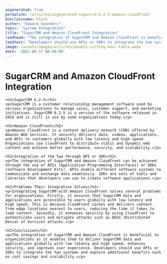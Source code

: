 ```yaml
---
aigenerated: true
permalink: /articles/aigenerated-sugarcrm-6-2-5-amazon-cloudfront
boxclassname: black
author: "Edward Saunders"
topic: "System Integration"
title: "SugarCRM and Amazon CloudFront Integration"
leadhead: "The integration of SugarCRM and Amazon CloudFront is beneficial to organizations as it enables them to deliver SugarCRM data and applications globally with low latency and high speed, enhances security, and improves user experience"
leadtext: "Developers should use APIs or SDKs to integrate the two systems and explore additional benefits such as cost savings and scalability."
image: /assets/images/articles/people-sitting-near-table.webp
date: '2022-04-17 00:00:00'
---
```

<div class="arttext">    <h1>SugarCRM and Amazon CloudFront Integration</h1>

    <h2>SugarCRM 6.2-5</h2>
    <p>SugarCRM is a customer relationship management software used by various organizations to manage sales, customer support, and marketing initiatives. SugarCRM 6.2-5 is a version of the software released in 2014 and is still in use by some organizations today.</p>

    <h2>Amazon CloudFront</h2>
    <p>Amazon CloudFront is a content delivery network (CDN) offered by Amazon Web Services. It securely delivers data, videos, applications, and APIs to customers globally with low latency and high speed. Organizations use CloudFront to distribute static and dynamic web content and achieve better performance, security, and scalability.</p>

    <h2>Integration of the Two through API or SDK</h2>
    <p>The integration of SugarCRM and Amazon CloudFront can be achieved through the use of APIs (Application Programming Interfaces) or SDKs (Software Development Kits). APIs enable different software systems to communicate and exchange data seamlessly. SDKs are sets of tools and libraries that developers can use to create software applications.</p>

    <h2>Problems Their Integration Solves</h2>
    <p>Integrating SugarCRM with Amazon CloudFront solves several problems for organizations. Firstly, it ensures that SugarCRM data and applications are accessible to users globally with low latency and high speed. This is because CloudFront caches and delivers content from edge locations nearest to users, reducing the time it takes to load content. Secondly, it enhances security by using CloudFront to authenticate users and mitigate attacks such as DDoS (Distributed Denial of Service) attacks.</p>

    <h2>Conclusion</h2>
    <p>The integration of SugarCRM and Amazon CloudFront is beneficial to organizations as it enables them to deliver SugarCRM data and applications globally with low latency and high speed, enhances security, and improves user experience. Developers should use APIs or SDKs to integrate the two systems and explore additional benefits such as cost savings and scalability.</p>
</div>